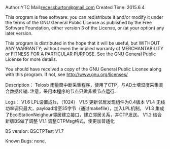 Author:YTC 
Mail:recessburton@gmail.com
Created Time: 2015.6.4

This program is free software: you can redistribute it and/or modify
it under the terms of the GNU General Public License as published by
the Free Software Foundation, either version 3 of the License, or
(at your option) any later version.

This program is distributed in the hope that it will be useful,
but WITHOUT ANY WARRANTY; without even the implied warranty of
MERCHANTABILITY or FITNESS FOR A PARTICULAR PURPOSE.  See the
GNU General Public License for more details.

You should have received a copy of the GNU General Public License
along with this program.  If not, see <http://www.gnu.org/licenses/>

Description：
	Telosb 雨量筒中断采集程序，使用了CTP，与AD土壤湿度采集混合数据传输.
	注意，采用本程序的节点只做非根节点运行.
	
Logs：
	V1.6 LPL设置成1s，（1024）
	V1.5 更新邻居发现组件为0.4版本
	V1.4 无线功率调只最大，payload增至35字节（通过makefile），加入LPL机制。
	V1.3 集成了EcolStationNeighour邻居建立接口，建立邻居关系，并CTP发送。
	V1.2 结合新版BS做了调整
	V1.1 调整CTPMsg格式，使更加普适化


BS version:
	BSCTPTest V1.7
	
Known Bugs: 
		none.


